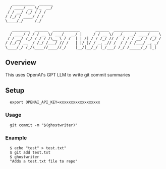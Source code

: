 ```
   __________  ______
  / ____/ __ \/_  __/
 / / __/ /_/ / / /   
/ /_/ / ____/ / /    
\____/_/     /_/     
                     
   ________  ______  ____________       ______  ____________________ 
  / ____/ / / / __ \/ ___/_  __/ |     / / __ \/  _/_  __/ ____/ __ \
 / / __/ /_/ / / / /\__ \ / /  | | /| / / /_/ // /  / / / __/ / /_/ /
/ /_/ / __  / /_/ /___/ // /   | |/ |/ / _, _// /  / / / /___/ _, _/ 
\____/_/ /_/\____//____//_/    |__/|__/_/ |_/___/ /_/ /_____/_/ |_|  

```


## Overview

This uses OpenAI's GPT LLM to write git commit summaries

        
## Setup

      export OPENAI_API_KEY=xxxxxxxxxxxxxxxxxx

### Usage        

      git commit -m "$(ghostwriter)"

### Example

      $ echo "test" > test.txt"
      $ git add test.txt
      $ ghostwriter
      "Adds a test.txt file to repo"

